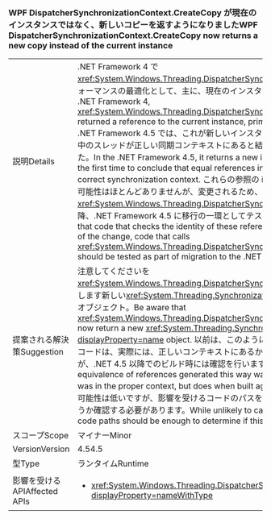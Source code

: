 ### <a name="wpf-dispatchersynchronizationcontextcreatecopy-now-returns-a-new-copy-instead-of-the-current-instance"></a><span data-ttu-id="d22d1-101">WPF DispatcherSynchronizationContext.CreateCopy が現在のインスタンスではなく、新しいコピーを返すようになりました</span><span class="sxs-lookup"><span data-stu-id="d22d1-101">WPF DispatcherSynchronizationContext.CreateCopy now returns a new copy instead of the current instance</span></span>

|   |   |
|---|---|
|<span data-ttu-id="d22d1-102">説明</span><span class="sxs-lookup"><span data-stu-id="d22d1-102">Details</span></span>|<span data-ttu-id="d22d1-103">.NET Framework 4 で<xref:System.Windows.Threading.DispatcherSynchronizationContext.CreateCopy>パフォーマンスの最適化として、主に、現在のインスタンスへの参照が返されます。</span><span class="sxs-lookup"><span data-stu-id="d22d1-103">In the .NET Framework 4, <xref:System.Windows.Threading.DispatcherSynchronizationContext.CreateCopy> returned a reference to the current instance, primarily as a performance optimization.</span></span> <span data-ttu-id="d22d1-104">.NET Framework 4.5 では、これが新しいインスタンスになり、参照が等しければ、実行中のスレッドが正しい同期コンテキストにあると結論付けることが初めて可能になりました。</span><span class="sxs-lookup"><span data-stu-id="d22d1-104">In the .NET Framework 4.5, it returns a new instance which makes it possible for the first time to conclude that equal references indicate the executing thread is in the correct synchronization context.</span></span>  <span data-ttu-id="d22d1-105">これらの参照の id を確認するコードが影響を受ける、可能性はほとんどありませんが、変更されるため、コードを呼び出す<xref:System.Windows.Threading.DispatcherSynchronizationContext.CreateCopy>以降、.NET Framework 4.5 に移行の一環としてテストする必要があります。</span><span class="sxs-lookup"><span data-stu-id="d22d1-105">It is unlikely that code that checks the identity of these references will be affected, but because of the change, code that calls <xref:System.Windows.Threading.DispatcherSynchronizationContext.CreateCopy> should be tested as part of migration to the .NET Framework 4.5 or newer.</span></span>|
|<span data-ttu-id="d22d1-106">提案される解決策</span><span class="sxs-lookup"><span data-stu-id="d22d1-106">Suggestion</span></span>|<span data-ttu-id="d22d1-107">注意してくださいを<xref:System.Windows.Threading.DispatcherSynchronizationContext.CreateCopy>は返します新しい<xref:System.Threading.SynchronizationContext?displayProperty=name>オブジェクト。</span><span class="sxs-lookup"><span data-stu-id="d22d1-107">Be aware that <xref:System.Windows.Threading.DispatcherSynchronizationContext.CreateCopy> will now return a new <xref:System.Threading.SynchronizationContext?displayProperty=name> object.</span></span> <span data-ttu-id="d22d1-108">以前は、このように生成された参照の等価性を使用するコードは、実際には、正しいコンテキストにあるかどうかを確認していませんでしたが、.NET 4.5 以降でのビルド時には確認を行います。</span><span class="sxs-lookup"><span data-stu-id="d22d1-108">Previously, code that used equivalence of references generated this way was not actually checking whether it was in the proper context, but does when built against .NET 4.5 or newer.</span></span>  <span data-ttu-id="d22d1-109">問題になる可能性は低いですが、影響を受けるコードのパスをよく調べて、何か問題が生じないかどうか確認する必要があります。</span><span class="sxs-lookup"><span data-stu-id="d22d1-109">While unlikely to cause issues, exercising the affected code paths should be enough to determine if this poses any problem.</span></span>|
|<span data-ttu-id="d22d1-110">スコープ</span><span class="sxs-lookup"><span data-stu-id="d22d1-110">Scope</span></span>|<span data-ttu-id="d22d1-111">マイナー</span><span class="sxs-lookup"><span data-stu-id="d22d1-111">Minor</span></span>|
|<span data-ttu-id="d22d1-112">Version</span><span class="sxs-lookup"><span data-stu-id="d22d1-112">Version</span></span>|<span data-ttu-id="d22d1-113">4.5</span><span class="sxs-lookup"><span data-stu-id="d22d1-113">4.5</span></span>|
|<span data-ttu-id="d22d1-114">型</span><span class="sxs-lookup"><span data-stu-id="d22d1-114">Type</span></span>|<span data-ttu-id="d22d1-115">ランタイム</span><span class="sxs-lookup"><span data-stu-id="d22d1-115">Runtime</span></span>|
|<span data-ttu-id="d22d1-116">影響を受ける API</span><span class="sxs-lookup"><span data-stu-id="d22d1-116">Affected APIs</span></span>|<ul><li><xref:System.Windows.Threading.DispatcherSynchronizationContext.CreateCopy?displayProperty=nameWithType></li></ul>|

